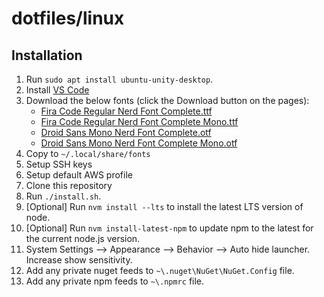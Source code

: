 # dotfiles/linux

## Installation

1. Run `sudo apt install ubuntu-unity-desktop`.
1. Install [VS Code](https://code.visualstudio.com/docs/?dv=linux64_deb)
1. Download the below fonts (click the Download button on the pages):
   - [Fira Code Regular Nerd Font Complete.ttf](https://github.com/ryanoasis/nerd-fonts/blob/master/patched-fonts/FiraCode/Regular/complete/Fira%20Code%20Regular%20Nerd%20Font%20Complete.ttf)
   - [Fira Code Regular Nerd Font Complete Mono.ttf](https://github.com/ryanoasis/nerd-fonts/blob/master/patched-fonts/FiraCode/Regular/complete/Fira%20Code%20Regular%20Nerd%20Font%20Complete%20Mono.ttf)
   - [Droid Sans Mono Nerd Font Complete.otf](https://github.com/ryanoasis/nerd-fonts/blob/master/patched-fonts/DroidSansMono/complete/Droid%20Sans%20Mono%20Nerd%20Font%20Complete.otf)
   - [Droid Sans Mono Nerd Font Complete Mono.otf](https://github.com/ryanoasis/nerd-fonts/blob/master/patched-fonts/DroidSansMono/complete/Droid%20Sans%20Mono%20Nerd%20Font%20Complete%20Mono.otf)
1. Copy to `~/.local/share/fonts`
1. Setup SSH keys
1. Setup default AWS profile
1. Clone this repository
1. Run `./install.sh`.
1. [Optional] Run `nvm install --lts` to install the latest LTS version of node.
1. [Optional] Run `nvm install-latest-npm` to update npm to the latest for the current node.js version.
1. System Settings --> Appearance --> Behavior --> Auto hide launcher. Increase show sensitivity.
1. Add any private nuget feeds to `~\.nuget\NuGet\NuGet.Config` file.
1. Add any private npm feeds to `~\.npmrc` file.
